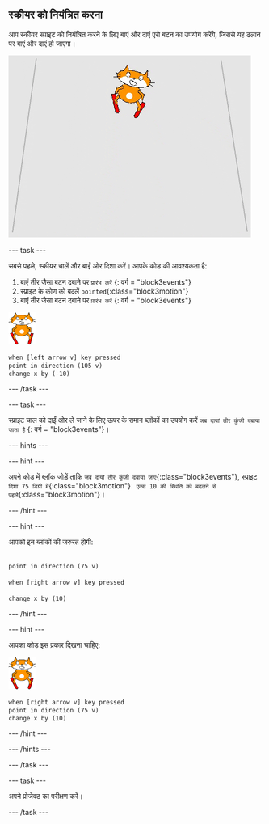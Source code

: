 ## स्कीयर को नियंत्रित करना

आप स्कीयर स्प्राइट को नियंत्रित करने के लिए बाएं और दाएं एरो बटन का उपयोग करेंगे, जिससे यह ढलान पर बाएं और दाएं हो जाएगा।

![स्कीयर हिल रहा है](images/skier_moving.gif)

--- task ---

सबसे पहले, स्कीयर चालें और बाईं ओर दिशा करें। आपके कोड की आवश्यकता है:

1. बाएं तीर जैसा बटन दबाने पर ` प्रारंभ करें ` {: वर्ग = "block3events"}
1. स्प्राइट के कोण  को बदलें `pointed`{:class="block3motion"}
1. बाएं तीर जैसा बटन दबाने पर ` प्रारंभ करें ` {: वर्ग = "block3events"}

![स्कीयर स्प्राइट](images/skier_sprite_small.png)

```blocks3
when [left arrow v] key pressed
point in direction (105 v)
change x by (-10)
```

--- /task ---

--- task ---

स्प्राइट चाल को दाईं ओर ले जाने के लिए ऊपर के समान ब्लॉकों का उपयोग करें ` जब दायां तीर कुंजी दबाया जाता है ` {: वर्ग = "block3events"}।

--- hints ---

--- hint ---

अपने कोड में ब्लॉक जोड़ें ताकि `जब दायां तीर कुंजी दबाया जाए`{:class="block3events"}, स्प्राइट `दिशा 75 डिग्री में`{:class="block3motion"} ` एक्स 10 की स्थिति को बदलने से पहले`{:class="block3motion"}।

--- /hint ---

--- hint ---

आपको इन ब्लॉकों की जरुरत होगी:

```blocks3

point in direction (75 v)

when [right arrow v] key pressed

change x by (10)
```

--- /hint ---

--- hint ---

आपका कोड इस प्रकार दिखना चाहिए:

![स्कीयर स्प्राइट](images/skier_sprite_small.png)

```blocks3
when [right arrow v] key pressed
point in direction (75 v)
change x by (10)
```

--- /hint ---

--- /hints ---

--- /task ---

--- task ---

अपने प्रोजेक्ट का परीक्षण करें।

--- /task ---